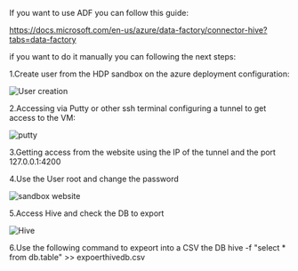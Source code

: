 

If you want to use ADF you can follow this guide:

https://docs.microsoft.com/en-us/azure/data-factory/connector-hive?tabs=data-factory

if you want to do it manually you can following the next steps:

1.Create user from the HDP sandbox on the azure deployment configuration:

![User creation](https://user-images.githubusercontent.com/7907123/156598598-7a5e7f39-9807-4ce1-b910-0da3f3093b20.png)

2.Accessing via Putty or other ssh terminal configuring a tunnel to get access to the VM:

![putty](https://user-images.githubusercontent.com/7907123/156598922-7f3ed2d6-eef3-434e-9ecb-ec6e15d85eb4.png)

3.Getting access from the website using the IP of the tunnel and the port 127.0.0.1:4200




4.Use the User root and change the password

![sandbox website](https://user-images.githubusercontent.com/7907123/156598978-2bc83363-598e-4346-8113-a41ac62717d4.png)

5.Access Hive and check the DB to export

![Hive](https://user-images.githubusercontent.com/7907123/156599505-baa24405-62c7-49fa-883e-6b4d2083c9ed.png)


6.Use the following command to expeort into a CSV the DB
 hive -f "select * from db.table" >> expoerthivedb.csv





